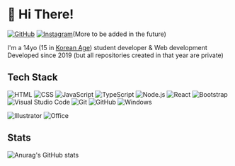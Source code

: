 # 👋 Hi There!

[![GitHub](https://img.shields.io/badge/GitHub-black.svg?style=for-the-badge&logo=github&logoColor=white)](https://github.com/Cherish239)   [![Instagram](https://img.shields.io/badge/Instagram-C13584.svg?style=for-the-badge&logo=instagram&logoColor=white)](https://www.instagram.com/water.___.0803/)(More to be added in the future)



I'm a 14yo (15 in [Korean Age](https://en.wikipedia.org/wiki/East_Asian_age_reckoning)) student developer & Web development
Developed since 2019 (but all repositories created in that year are private)

## Tech Stack
![HTML](https://img.shields.io/badge/HTML-E34F26.svg?style=for-the-badge&logo=html5&logoColor=white) ![CSS](https://img.shields.io/badge/CSS-1572B6.svg?style=for-the-badge&logo=css3&logoColor=white) ![JavaScript](https://img.shields.io/badge/JavaScript-F7DF1E.svg?&style=for-the-badge&logo=javascript&logoColor=black) 
![TypeScript](https://img.shields.io/badge/TypeScript-007ACC?style=for-the-badge&logo=typescript&logoColor=white) 
![Node.js](https://img.shields.io/badge/Node.js_-43853D.svg?&style=for-the-badge&logo=node.js&logoColor=white) 
![React](https://img.shields.io/badge/React-61DAFB.svg?&style=for-the-badge&logo=react&logoColor=black) 
![Bootstrap](https://img.shields.io/badge/Bootstrap_-712cf9.svg?&style=for-the-badge&logo=bootstrap&logoColor=white)
![Visual Studio Code](https://img.shields.io/badge/Visual_Studio_Code-0078d7.svg?style=for-the-badge&logo=visual-studio-code&logoColor=white)
![Git](https://img.shields.io/badge/git-F05033.svg?style=for-the-badge&logo=git&logoColor=white)
![GitHub](https://img.shields.io/badge/GitHub-121011.svg?style=for-the-badge&logo=github&logoColor=white)
![Windows](https://img.shields.io/badge/Windows-0078D6?style=for-the-badge&logo=windows&logoColor=white)

![Illustrator](https://img.shields.io/badge/Illustrator-FD8808?style=for-the-badge&logo=adobe-illustrator&logoColor=black)
![Office](https://img.shields.io/badge/Office-D83B01?style=for-the-badge&logo=microsoft-office&logoColor=white)

## Stats
![Anurag's GitHub stats](https://github-readme-stats.vercel.app/api?username=cherish239&show_icons=true&theme=radical)

